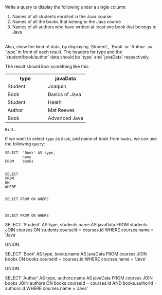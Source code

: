 Write a query to display the following under a single column:

1. Names of all students enrolled in the Java course
2. Names of all the books that belong to the Java course
3. Names of all authors who have written at least one book that belongs to Java

<br />
Also, show the kind of data, by displaying `Student`, `Book` or `Author` as `type` in front of each result. The headers for type and the `student/book/author` data should be `type` and `javaData` respectively.

The result should look something like this:

<table>
    <tr>
        <th width='50%'>type</th>
        <th width='50%'>javaData</th>
    </tr>
    <tr>
        <td width='50%'>Student</td>
        <td width='50%'>Joaquin</td>
    </tr>
    <tr>
        <td width='50%'>Book</td>
        <td width='50%'>Basics of Java</td>
    </tr>
    <tr>
        <td width='50%'>Student</td>
        <td width='50%'>Heath</td>
    </tr>
    <tr>
        <td width='50%'>Author</td>
        <td width='50%'>Mat Reeves</td>
    </tr>
    <tr>
        <td width='50%'>Book</td>
        <td width='50%'>Advanced Java</td>
    </tr>
</table>

`Hint:`

If we want to select `type` as `Book`, and name of book from `books`, we can use the following query:

```
SELECT  'Book' AS type,
        name
FROM    books
```



<codeblock language="sql" dbName="students2-v3.db" type="exercise" testMode="fixedInput">
<code>
SELECT
FROM
ON
WHERE

SELECT
FROM
ON
WHERE

SELECT
FROM
ON
WHERE
</code>

<solution>
SELECT  'Student' AS type,
        students.name AS javaData
FROM    students JOIN courses
ON      students.courseId = courses.id
WHERE   courses.name = 'Java'

UNION

SELECT 'Book' AS type,
books.name AS javaData
FROM courses JOIN books
ON books.courseId = courses.id
WHERE courses.name = 'Java'

UNION

SELECT 'Author' AS type,
authors.name AS javaData
FROM courses JOIN books JOIN authors
ON books.courseId = courses.id AND
books.authorId = authors.id
WHERE courses.name = 'Java'
</solution>
</codeblock>